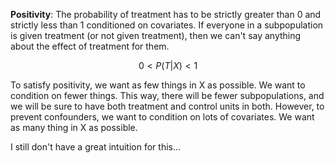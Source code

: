 
**Positivity**: The probability of treatment has to be strictly greater than 0 and strictly less than 1 conditioned on covariates. If everyone in a subpopulation is given treatment (or not given treatment), then we can't say anything about the effect of treatment for them.

$$0 < P(T | X) < 1$$

To satisfy positivity, we want as few things in X as possible. We want to condition on fewer things. This way, there will be fewer subpopulations, and we will be sure to have both treatment and control units in both. However, to prevent confounders, we want to condition on lots of covariates. We want as many thing in X as possible.

I still don't have a great intuition for this...